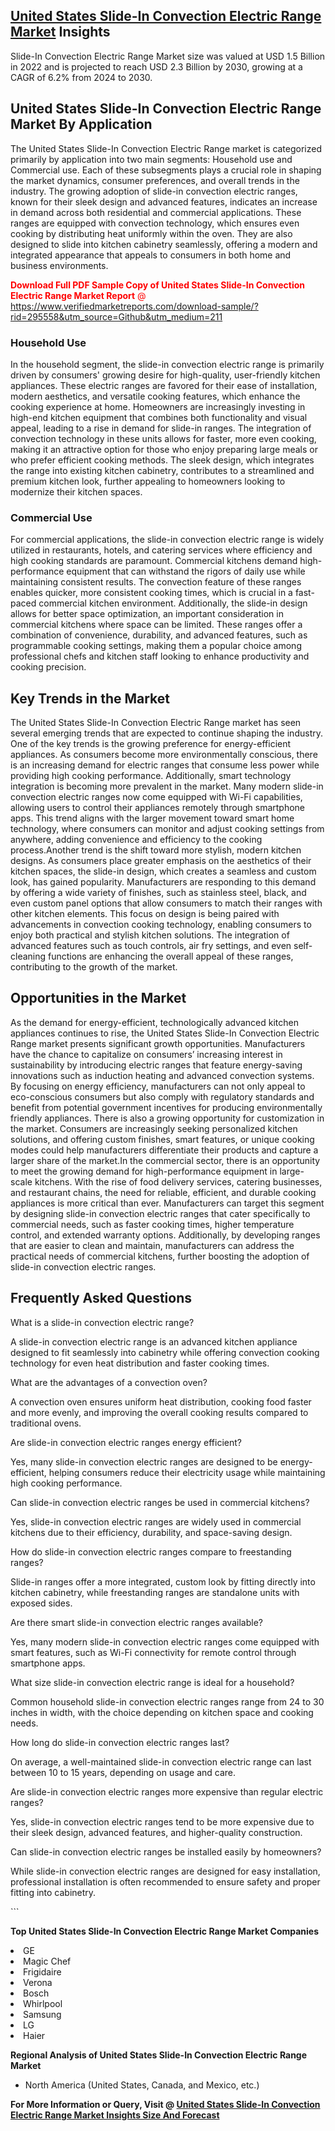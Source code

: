 <h2><a href="https://www.verifiedmarketreports.com/download-sample/?rid=295558&amp;utm_source=Github&amp;utm_medium=211" target="_blank">United States Slide-In Convection Electric Range Market</a> Insights</h2><p>Slide-In Convection Electric Range Market size was valued at USD 1.5 Billion in 2022 and is projected to reach USD 2.3 Billion by 2030, growing at a CAGR of 6.2% from 2024 to 2030.</p><p><h2>United States Slide-In Convection Electric Range Market By Application</h2><p>The United States Slide-In Convection Electric Range market is categorized primarily by application into two main segments: Household use and Commercial use. Each of these subsegments plays a crucial role in shaping the market dynamics, consumer preferences, and overall trends in the industry. The growing adoption of slide-in convection electric ranges, known for their sleek design and advanced features, indicates an increase in demand across both residential and commercial applications. These ranges are equipped with convection technology, which ensures even cooking by distributing heat uniformly within the oven. They are also designed to slide into kitchen cabinetry seamlessly, offering a modern and integrated appearance that appeals to consumers in both home and business environments.<p><span class=""><span style="color: #ff0000;"><strong>Download Full PDF Sample Copy of United States Slide-In Convection Electric Range Market Report</strong> @ </span><a href="https://www.verifiedmarketreports.com/download-sample/?rid=295558&amp;utm_source=Github&amp;utm_medium=211" target="_blank">https://www.verifiedmarketreports.com/download-sample/?rid=295558&amp;utm_source=Github&amp;utm_medium=211</a></span></p><h3>Household Use</h3><p>In the household segment, the slide-in convection electric range is primarily driven by consumers' growing desire for high-quality, user-friendly kitchen appliances. These electric ranges are favored for their ease of installation, modern aesthetics, and versatile cooking features, which enhance the cooking experience at home. Homeowners are increasingly investing in high-end kitchen equipment that combines both functionality and visual appeal, leading to a rise in demand for slide-in ranges. The integration of convection technology in these units allows for faster, more even cooking, making it an attractive option for those who enjoy preparing large meals or who prefer efficient cooking methods. The sleek design, which integrates the range into existing kitchen cabinetry, contributes to a streamlined and premium kitchen look, further appealing to homeowners looking to modernize their kitchen spaces.<h3>Commercial Use</h3><p>For commercial applications, the slide-in convection electric range is widely utilized in restaurants, hotels, and catering services where efficiency and high cooking standards are paramount. Commercial kitchens demand high-performance equipment that can withstand the rigors of daily use while maintaining consistent results. The convection feature of these ranges enables quicker, more consistent cooking times, which is crucial in a fast-paced commercial kitchen environment. Additionally, the slide-in design allows for better space optimization, an important consideration in commercial kitchens where space can be limited. These ranges offer a combination of convenience, durability, and advanced features, such as programmable cooking settings, making them a popular choice among professional chefs and kitchen staff looking to enhance productivity and cooking precision.<h2>Key Trends in the Market</h2><p>The United States Slide-In Convection Electric Range market has seen several emerging trends that are expected to continue shaping the industry. One of the key trends is the growing preference for energy-efficient appliances. As consumers become more environmentally conscious, there is an increasing demand for electric ranges that consume less power while providing high cooking performance. Additionally, smart technology integration is becoming more prevalent in the market. Many modern slide-in convection electric ranges now come equipped with Wi-Fi capabilities, allowing users to control their appliances remotely through smartphone apps. This trend aligns with the larger movement toward smart home technology, where consumers can monitor and adjust cooking settings from anywhere, adding convenience and efficiency to the cooking process.Another trend is the shift toward more stylish, modern kitchen designs. As consumers place greater emphasis on the aesthetics of their kitchen spaces, the slide-in design, which creates a seamless and custom look, has gained popularity. Manufacturers are responding to this demand by offering a wide variety of finishes, such as stainless steel, black, and even custom panel options that allow consumers to match their ranges with other kitchen elements. This focus on design is being paired with advancements in convection cooking technology, enabling consumers to enjoy both practical and stylish kitchen solutions. The integration of advanced features such as touch controls, air fry settings, and even self-cleaning functions are enhancing the overall appeal of these ranges, contributing to the growth of the market.<h2>Opportunities in the Market</h2><p>As the demand for energy-efficient, technologically advanced kitchen appliances continues to rise, the United States Slide-In Convection Electric Range market presents significant growth opportunities. Manufacturers have the chance to capitalize on consumers’ increasing interest in sustainability by introducing electric ranges that feature energy-saving innovations such as induction heating and advanced convection systems. By focusing on energy efficiency, manufacturers can not only appeal to eco-conscious consumers but also comply with regulatory standards and benefit from potential government incentives for producing environmentally friendly appliances. There is also a growing opportunity for customization in the market. Consumers are increasingly seeking personalized kitchen solutions, and offering custom finishes, smart features, or unique cooking modes could help manufacturers differentiate their products and capture a larger share of the market.In the commercial sector, there is an opportunity to meet the growing demand for high-performance equipment in large-scale kitchens. With the rise of food delivery services, catering businesses, and restaurant chains, the need for reliable, efficient, and durable cooking appliances is more critical than ever. Manufacturers can target this segment by designing slide-in convection electric ranges that cater specifically to commercial needs, such as faster cooking times, higher temperature control, and extended warranty options. Additionally, by developing ranges that are easier to clean and maintain, manufacturers can address the practical needs of commercial kitchens, further boosting the adoption of slide-in convection electric ranges.<h2>Frequently Asked Questions</h2><p>What is a slide-in convection electric range?</p><p>A slide-in convection electric range is an advanced kitchen appliance designed to fit seamlessly into cabinetry while offering convection cooking technology for even heat distribution and faster cooking times.</p><p>What are the advantages of a convection oven?</p><p>A convection oven ensures uniform heat distribution, cooking food faster and more evenly, and improving the overall cooking results compared to traditional ovens.</p><p>Are slide-in convection electric ranges energy efficient?</p><p>Yes, many slide-in convection electric ranges are designed to be energy-efficient, helping consumers reduce their electricity usage while maintaining high cooking performance.</p><p>Can slide-in convection electric ranges be used in commercial kitchens?</p><p>Yes, slide-in convection electric ranges are widely used in commercial kitchens due to their efficiency, durability, and space-saving design.</p><p>How do slide-in convection electric ranges compare to freestanding ranges?</p><p>Slide-in ranges offer a more integrated, custom look by fitting directly into kitchen cabinetry, while freestanding ranges are standalone units with exposed sides.</p><p>Are there smart slide-in convection electric ranges available?</p><p>Yes, many modern slide-in convection electric ranges come equipped with smart features, such as Wi-Fi connectivity for remote control through smartphone apps.</p><p>What size slide-in convection electric range is ideal for a household?</p><p>Common household slide-in convection electric ranges range from 24 to 30 inches in width, with the choice depending on kitchen space and cooking needs.</p><p>How long do slide-in convection electric ranges last?</p><p>On average, a well-maintained slide-in convection electric range can last between 10 to 15 years, depending on usage and care.</p><p>Are slide-in convection electric ranges more expensive than regular electric ranges?</p><p>Yes, slide-in convection electric ranges tend to be more expensive due to their sleek design, advanced features, and higher-quality construction.</p><p>Can slide-in convection electric ranges be installed easily by homeowners?</p><p>While slide-in convection electric ranges are designed for easy installation, professional installation is often recommended to ensure safety and proper fitting into cabinetry.</p>```</p><p><strong>Top United States Slide-In Convection Electric Range Market Companies</strong></p><div data-test-id=""><p><li>GE</li><li> Magic Chef</li><li> Frigidaire</li><li> Verona</li><li> Bosch</li><li> Whirlpool</li><li> Samsung</li><li> LG</li><li> Haier</li></p><div><strong>Regional Analysis of&nbsp;United States Slide-In Convection Electric Range Market</strong></div><ul><li dir="ltr"><p dir="ltr">North America&nbsp;(United States, Canada, and Mexico, etc.)</p></li></ul><p><strong>For More Information or Query, Visit @&nbsp;</strong><strong><a href="https://www.verifiedmarketreports.com/product/slide-in-convection-electric-range-market/?utm_source=Github&amp;utm_medium=211" target="_blank">United States Slide-In Convection Electric Range Market Insights Size And Forecast</a></strong></p></div>
